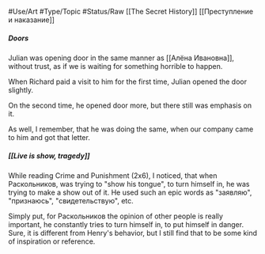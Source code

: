 #Use/Art #Type/Topic #Status/Raw 
[[The Secret History]] [[Преступление и наказание]] 
##### Doors
Julian was opening door in the same manner as [[Алёна Ивановна]], without trust, as if we is waiting for something horrible to happen. 

When Richard paid a visit to him for the first time, Julian opened the door slightly. 

On the second time, he opened door more, but there still was emphasis on it. 

As well, I remember, that he was doing the same, when our company came to him and got that letter.
##### [[Live is show, tragedy]]
While reading Crime and Punishment (2x6), I noticed, that when Раскольников, was trying to "show his tongue", to turn himself in, he was trying to make a show out of it. He used such an epic words as "заявляю", "признаюсь", "свидетельствую", etc.

Simply put, for Раскольников the opinion of other people is really important, he constantly tries to turn himself in, to put himself in danger. Sure, it is different from Henry's behavior, but I still find that to be some kind of inspiration or reference.